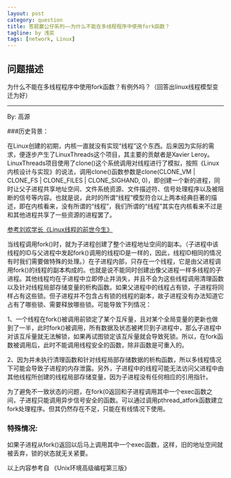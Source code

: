 ```yaml
---
layout: post
category: question
title: 答题赢公仔系列——为什么不能在多线程程序中使用fork函数？
tagline: by 浅奕
tags: [network, Linux]
---
```


## 问题描述

为什么不能在多线程程序中使用fork函数？有例外吗？（回答出linux线程模型变迁为好）

----------------------------------------

By: 高源

###历史背景：

在Linux创建的初期，内核一直就没有实现“线程”这个东西。后来因为实际的需求，便逐步产生了LinuxThreads这个项目，其主要的贡献者是Xavier Leroy。LinuxThreads项目使用了clone()这个系统调用对线程进行了模拟，按照《Linux内核设计与实现》的说法，调用clone()函数参数是clone(CLONE\_VM | CLONE\_FS | CLONE\_FILES | CLONE\_SIGHAND,  0)，即创建一个新的进程，同时让父子进程共享地址空间、文件系统资源、文件描述符、信号处理程序以及被阻断的信号等内容。也就是说，此时的所谓“线程”模型符合以上两本经典巨著的描述，即在内核看来，没有所谓的“线程”，我们所谓的“线程”其实在内核看来不过是和其他进程共享了一些资源的进程罢了。

[参考刘欢学长《Linux线程的前世今生》](http://www.0xffffff.org/?p=482)
                                                  
当线程调用fork()时，就为子进程创建了整个进程地址空间的副本。（子进程中该线程的ID与父进程中发起fork()调用的线程ID是一样的，因此，线程ID相同的情况有时我们需要做特殊的处理。）在子进程内部，只存在一个线程，它是由父进程调用fork()的线程的副本构成的。也就是说不能同时创建出像父进程一样多线程的子进程。其他线程均在子进程中立即停止并消失，并且不会为这些线程调用清理函数以及针对线程局部存储变量的析构函数。如果父进程中的线程占有锁，子进程将同样占有这些锁。但子进程并不包含占有锁的线程的副本，故子进程没有办法知道它占有了哪些锁、需要释放哪些锁。可能导致下列情况：

   1、一个线程在fork()被调用前锁定了某个互斥量，且对某个全局变量的更新也做到了一半，此时fork()被调用，所有数据及状态被拷贝到子进程中，那么子进程中对该互斥量就无法解锁，如果再试图锁定该互斥量就会导致死锁。所以，在fork函数被调用后，此时不能调用线程安全的函数，除非函数是可重入的。

  2、因为并未执行清理函数和针对线程局部存储数据的析构函数，所以多线程情况下可能会导致子进程的内存泄露。另外，子进程中的线程可能无法访问父进程中由其他线程所创建的线程局部存储变量，因为子进程没有任何相应的引用指针。

为了避免不一致状态的问题，在fork(0返回和子进程调用其中一个exec函数之间，子进程只能调用异步信号安全的函数。可以通过调用pthread_atfork函数建立fork处理程序。但其仍然存在不足，只能在有线情况下使用。

###  特殊情况:

如果子进程从fork()返回以后马上调用其中一个exec函数，这样，旧的地址空间就被丢弃，锁的状态就无关紧要。

以上内容参考自 《Unix环境高级编程第三版》
